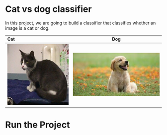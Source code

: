# Cat vs dog classifier


In this project, we are going to build a classifier that classifies whether an image is a cat or dog.

Cat       |  Dog
:---------|----------|
![](figures/cat.4.jpg) | ![](figures/dog.3.jpg)

# Run the Project